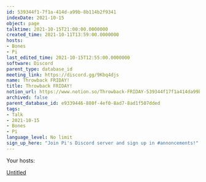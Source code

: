 ```yaml
---
id: 539344f1-7f1a-414d-a99b-8b114b2f9341
indexDate: 2021-10-15
object: page
talktime: 2021-10-15T21:00:00.0000000
created_time: 2021-10-11T13:59:00.0000000
hosts:
- Bones
- Pi
last_edited_time: 2021-10-15T12:55:00.0000000
software: Discord
parent_type: database_id
meeting_link: https://discord.gg/9Kbq4djs
name: Throwback FRIDAY!
title: Throwback FRIDAY!
notion_url: https://www.notion.so/Throwback-FRIDAY-539344f17f1a414da99b8b114b2f9341
archived: false
parent_database_id: e9339446-880f-4ef0-8ad7-8ad1f507dded
tags:
- Talk
- 2021-10-15
- Bones
- Pi
language_level: No limit
sign_up_here: "Join Pi's Discord server and sign up in #annoncements!"
---
```




Your hosts:

[Untitled](https://www.notion.so/482e61b02b9c4456b2b4fe86bb7544c6)   





